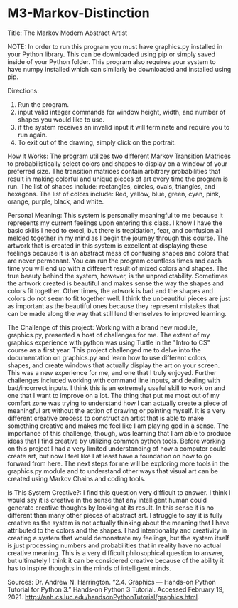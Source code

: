 # M3-Markov-Distinction
Title: The Markov Modern Abstract Artist

NOTE: In order to run this program you must have graphics.py installed in your Python library. This can be downloaded using pip
or simply saved inside of your Python folder. This program also requires your system to have numpy installed which can similarly be downloaded and installed using pip.  

Directions:
1. Run the program.
2. input valid integer commands for window height, width, and number of shapes you would like to use.
3. if the system receives an invalid input it will terminate and require you to run again.
4. To exit out of the drawing, simply click on the portrait. 

How it Works:
The program utilizes two different Markov Transition Matrices to probabilistically select colors and shapes to display on a window of your preferred size. The transition matrices contain arbitrary probabilities that result in making colorful and unique pieces of art every time the program is run. The list of shapes include: rectangles, circles, ovals, triangles, and hexagons. The list of colors include: Red, yellow, blue, green, cyan, pink, orange, purple, black, and white.

Personal Meaning:
This system is personally meaningful to me because it represents my current feelings upon entering this class. I know I have the basic skills I need to excel, but there is trepidation, fear, and confusion all melded together in my mind as I begin the journey through this course. The artwork that is created in this system is excellent at displaying these feelings because it is an abstract mess of confusing shapes and colors that are never permenant. You can run the program countless times and each time you will end up with a different result of mixed colors and shapes. The true beauty behind the system, however, is the unpredictability. Sometimes the artwork created is beautiful and makes sense the way the shapes and colors fit together. Other times, the artwork is bad and the shapes and colors do not seem to fit together well. I think the unbeautiful pieces are just as important as the beautiful ones because they represent mistakes that can be made along the way that still lend themselves to improved learning. 

The Challenge of this project:
Working with a brand new module, graphics.py, presented a host of challenges for me. The extent of my graphics experience with python was using Turtle in the "Intro to CS" course as a first year. This project challenged me to delve into the documentation on graphics.py and learn how to use different colors, shapes, and create windows that actually display the art on your screen. This was a new experience for me, and one that I truly enjoyed. Further challenges included working with command line inputs, and dealing with bad/incorrect inputs. I think this is an extremely useful skill to work on and one that I want to improve on a lot. The thing that put me most out of my comfort zone was trying to understand how I can actually create a piece of meaningful art without the action of drawing or painting myself. It is a very different creative process to construct an artist that is able to make something creative and makes me feel like I am playing god in a sense. The importance of this challenge, though, was learning that I am able to produce ideas that I find creative by utilizing common python tools. Before working on this project I had a very limited understanding of how a computer could create art, but now I feel like I at least have a foundation on how to go forward from here. The next steps for me will be exploring more tools in the graphics.py module and to understand other ways that visual art can be created using Markov Chains and coding tools. 

Is This System Creative?:
I find this question very difficult to answer. I think I would say it is creative in the sense that any intelligent human could generate creative thoughts by looking at its result. In this sense it is no different than many other pieces of abstract art. I struggle to say it is fully creative as the system is not actually thinking about the meaning that I have attributed to the colors and the shapes. I had intentionality and creativity in creating a system that would demonstrate my feelings, but the system itself is just processing numbers and probabilities that in reality have no actual creative meaning. This is a very difficult philosophical question to answer, but ultimately I think it can be considered creative because of the ability it has to inspire thoughts in the minds of intelligent minds. 

Sources:
Dr. Andrew N. Harrington. “2.4. Graphics — Hands-on Python Tutorial for Python 3.” Hands-on Python 3 Tutorial. Accessed February 19, 2021. http://anh.cs.luc.edu/handsonPythonTutorial/graphics.html.

